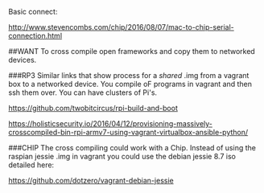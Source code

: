 Basic connect:

http://www.stevencombs.com/chip/2016/08/07/mac-to-chip-serial-connection.html

##WANT
To cross compile open frameworks and copy them to networked devices.

###RP3
Similar links that show process for a *shared* .img from a vagrant box to a networked device.
You compile oF programs in vagrant and then ssh them over. You can have clusters of Pi's.

https://github.com/twobitcircus/rpi-build-and-boot

https://holisticsecurity.io/2016/04/12/provisioning-massively-crosscompiled-bin-rpi-armv7-using-vagrant-virtualbox-ansible-python/

###CHIP
The cross compiling could work with a Chip. Instead of using the raspian jessie .img in vagrant you could use the debian jessie 8.7 iso detailed here:

https://github.com/dotzero/vagrant-debian-jessie
